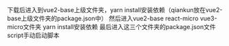 下载后进入到vue2-base上级文件夹，yarn install安装依赖（qiankun放在vue2-base上级文件夹的package.json中）
然后进入vue2-base react-micro vue3-micro文件夹 yarn install安装依赖
最后进入这三个文件夹的package.json文件script手动启动脚本
